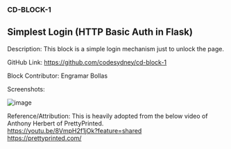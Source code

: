 ### CD-BLOCK-1 ###
## Simplest Login (HTTP Basic Auth in Flask) ##

Description: This block is a simple login mechanism just to unlock the page. 

GitHub Link: https://github.com/codesydney/cd-block-1

Block Contributor: Engramar Bollas

Screenshots:<br/> 

![image](https://github.com/codesydney/cd-block-1/assets/7553347/f24d79ba-8707-480a-9528-94004647823d)

Reference/Attribution:
This is heavily adopted from the below video of Anthony Herbert of PrettyPrinted. <br/>
https://youtu.be/8VmpH2f1jOk?feature=shared <br/>
https://prettyprinted.com/ <br/>
